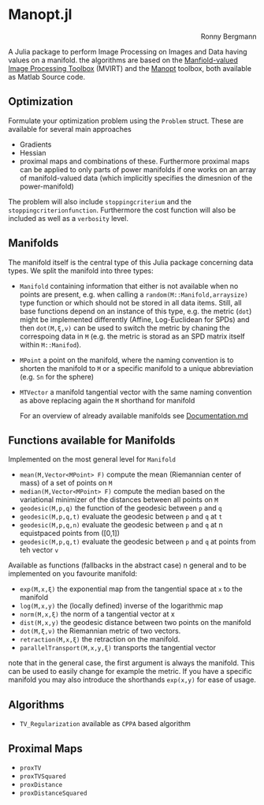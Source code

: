 # Manopt.jl
<div align="right">
   Ronny Bergmann <bergmann@mathematik.uni-kl.de>
</div>

A Julia package to perform Image Processing on Images and Data having values
on a manifold.
the algorithms are based on the [Manfiold-valued Image Processing Toolbox](http://www.mathematik.uni-kl.de/imagepro/members/bergmann/mvirt/)
(MVIRT) and the [Manopt](http://www.manopt.org) toolbox, both available as Matlab Source code.

## Optimization
Formulate your optimization problem using the `Problem` struct. These are available for
several main approaches
* Gradients
* Hessian
* proximal maps
and combinations of these.
Furthermore proximal maps can be applied to only parts of power manifolds if
one works on an array of manifold-valued data (which implicitly specifies the
dimesnion of the power-manifold)

The problem will also include `stoppingcriterium` and the `stoppingcriterionfunction`.
Furthermore the cost function will also be included as well as a `verbosity`
level.

## Manifolds
  The manifold itself is the central type of this Julia package concerning
  data types. We split the manifold into three types:
  * `Manifold` containing information that either is not available when no
  points are present, e.g. when calling a `random(M::Manifold,arraysize)` type
  function or which should not be stored in all data items. Still, all base
  functions depend on an instance of this type, e.g. the metric (`dot`) might be
  implemented differently (Affine, Log-Euclidean for SPDs) and then `dot(M,ξ,ν)`
  can be used to switch the metric by chaning the correspoing data in `M`
  (e.g. the metric is storad as an SPD matrix itself within `M::Manifod`).
  * `MPoint` a point on the manifold, where the naming convention is to shorten
  the manifold to `M` or a specific manifold to a unique abbreviation
  (e.g. `Sn` for the sphere)
  * `MTVector` a manifold tangential vector with the same naming convention as
  above replacing again the `M` shorthand for manifold

	For an overview of already available manifolds see [Documentation.md](Documentation.md)

## Functions available for Manifolds

Implemented on the most general level for `Manifold`
* `mean(M,Vector<MPoint> F)` compute the mean (Riemannian center of mass)
of a set of points on `M`
* `median(M,Vector<MPoint> F)` compute the median based on the variational minimizer of the distances between all points on `M`
* `geodesic(M,p,q)` the function of the geodesic between `p` and `q`
* `geodesic(M,p,q,t)` evaluate the geodesic between `p` and `q` at `t`
* `geodesic(M,p,q,n)` evaluate the geodesic between `p` and `q` at n equistpaced points from \([0,1]\)
* `geodesic(M,p,q,t)` evaluate the geodesic between `p` and `q` at points from teh vector `v`

Available as functions (fallbacks in the abstract case)
  n general and to be implemented on you favourite manifold:
* `exp(M,x,ξ)` the exponential map from the tangential space at `x` to the manifold
* `log(M,x,y)` the (locally defined) inverse of the logarithmic map
* `norm(M,x,ξ)` the norm of a tangential vector at x
* `dist(M,x,y)` the geodesic distance between two points on the manifold
* `dot(M,ξ,ν)` the Riemannian metric of two vectors.
* `retraction(M,x,ξ)` the retraction on the manifold.
* `parallelTransport(M,x,y,ξ)` transports the tangential vector

note that in the general case, the first argument is always the manifold. This can be used to easily change for example the metric. If you have a specific manifold you may also introduce the shorthands `exp(x,y)` for ease of usage.

## Algorithms
* `TV_Regularization` available as `CPPA` based algorithm

## Proximal Maps
* `proxTV`
* `proxTVSquared`
* `proxDistance`
* `proxDistanceSquared`

